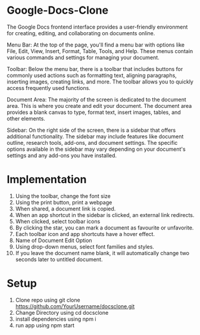 # Google-Docs-Clone
The Google Docs frontend interface provides a user-friendly environment for creating, editing, and collaborating on documents online.

Menu Bar: At the top of the page, you'll find a menu bar with options like File, Edit, View, Insert, Format, Table, Tools, and Help. These menus contain various commands and settings for managing your document.

Toolbar: Below the menu bar, there is a toolbar that includes buttons for commonly used actions such as formatting text, aligning paragraphs, inserting images, creating links, and more. The toolbar allows you to quickly access frequently used functions.

Document Area: The majority of the screen is dedicated to the document area. This is where you create and edit your document. The document area provides a blank canvas to type, format text, insert images, tables, and other elements.

Sidebar: On the right side of the screen, there is a sidebar that offers additional functionality. The sidebar may include features like document outline, research tools, add-ons, and document settings. The specific options available in the sidebar may vary depending on your document's settings and any add-ons you have installed.

# Implementation

1. Using the toolbar, change the font size
2. Using the print button, print a webpage
3. When shared, a document link is copied.
4. When an app shortcut in the sidebar is clicked, an external link redirects.
5. When clicked, select toolbar icons
6. By clicking the star, you can mark a document as favourite or unfavorite.
7. Each toolbar icon and app shortcuts have a hover effect.
8. Name of Document Edit Option
9. Using drop-down menus, select font families and styles.
10. If you leave the document name blank, it will automatically change two seconds later to untitled document.

# Setup
1. Clone repo using git clone https://github.com/YourUsername/docsclone.git 
2. Change Directory using cd docsclone
3. install dependencies using npm i
4. run app using npm start
